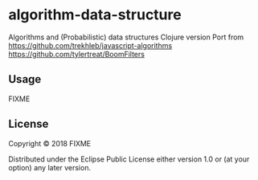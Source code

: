 # algorithm-data-structure
Algorithms and (Probabilistic) data structures Clojure version Port from 
https://github.com/trekhleb/javascript-algorithms
https://github.com/tylertreat/BoomFilters 

## Usage

FIXME

## License

Copyright © 2018 FIXME

Distributed under the Eclipse Public License either version 1.0 or (at
your option) any later version.
